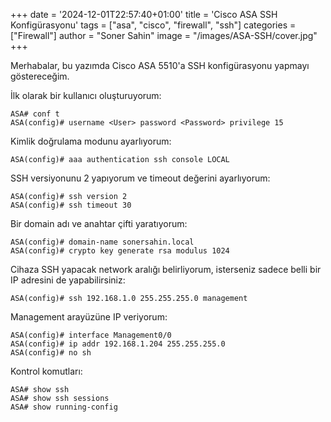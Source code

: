 +++
date = '2024-12-01T22:57:40+01:00'
title = 'Cisco ASA SSH Konfigürasyonu'
tags = ["asa", "cisco", "firewall", "ssh"]
categories = ["Firewall"]
author = "Soner Sahin"
image = "/images/ASA-SSH/cover.jpg"
+++

Merhabalar, bu yazımda Cisco ASA 5510'a SSH konfigürasyonu yapmayı göstereceğim.

İlk olarak bir kullanıcı oluşturuyorum:
```
ASA# conf t
ASA(config)# username <User> password <Password> privilege 15
```

Kimlik doğrulama modunu ayarlıyorum:
```
ASA(config)# aaa authentication ssh console LOCAL
```

SSH versiyonunu 2 yapıyorum ve timeout değerini ayarlıyorum:
```
ASA(config)# ssh version 2
ASA(config)# ssh timeout 30
```

Bir domain adı ve anahtar çifti yaratıyorum:
```
ASA(config)# domain-name sonersahin.local
ASA(config)# crypto key generate rsa modulus 1024
```

Cihaza SSH yapacak network aralığı belirliyorum, isterseniz sadece belli bir IP adresini de yapabilirsiniz:
```
ASA(config)# ssh 192.168.1.0 255.255.255.0 management
```

Management arayüzüne IP veriyorum:
```
ASA(config)# interface Management0/0
ASA(config)# ip addr 192.168.1.204 255.255.255.0
ASA(config)# no sh
```

Kontrol komutları:
```
ASA# show ssh
ASA# show ssh sessions
ASA# show running-config
```